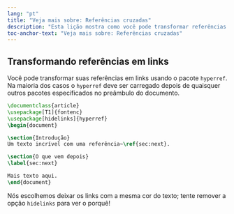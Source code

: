 ```yaml
---
lang: "pt"
title: "Veja mais sobre: Referências cruzadas"
description: "Esta lição mostra como você pode transformar referências cruzadas em links carregando o pacote hyperref."
toc-anchor-text: "Veja mais sobre: Referências cruzadas"
---
```


## Transformando referências em links

Você pode transformar suas referências em links usando o pacote `hyperref`.  Na
maioria dos casos o `hyperref` deve ser carregado depois de quaisquer outros
pacotes especificados no preâmbulo do documento.

```latex
\documentclass{article}
\usepackage[T1]{fontenc}
\usepackage[hidelinks]{hyperref}
\begin{document}

\section{Introdução}
Um texto incrível com uma referência~\ref{sec:next}.

\section{O que vem depois}
\label{sec:next}

Mais texto aqui.
\end{document}
```

Nós escolhemos deixar os links com a mesma cor do texto;  tente remover a opção
`hidelinks` para ver o porquê!
